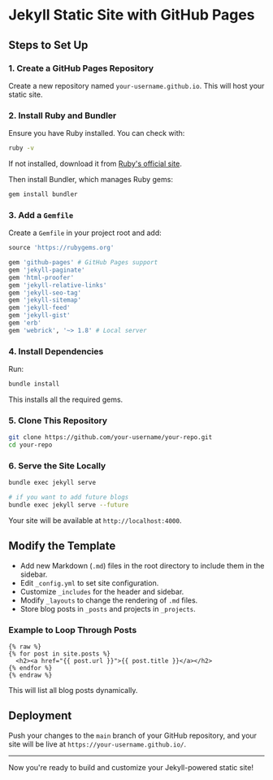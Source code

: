 # Jekyll Static Site with GitHub Pages

## Steps to Set Up

### 1. Create a GitHub Pages Repository

Create a new repository named `your-username.github.io`. This will host your static site.

### 2. Install Ruby and Bundler

Ensure you have Ruby installed. You can check with:

```sh
ruby -v
```

If not installed, download it from [Ruby's official site](https://www.ruby-lang.org/en/downloads/).

Then install Bundler, which manages Ruby gems:

```sh
gem install bundler
```

### 3. Add a `Gemfile`

Create a `Gemfile` in your project root and add:

```ruby
source 'https://rubygems.org'

gem 'github-pages' # GitHub Pages support
gem 'jekyll-paginate'
gem 'html-proofer'
gem 'jekyll-relative-links'
gem 'jekyll-seo-tag'
gem 'jekyll-sitemap'
gem 'jekyll-feed'
gem 'jekyll-gist'
gem 'erb'
gem 'webrick', '~> 1.8' # Local server
```

### 4. Install Dependencies

Run:

```sh
bundle install
```

This installs all the required gems.

### 5. Clone This Repository

```sh
git clone https://github.com/your-username/your-repo.git
cd your-repo
```

### 6. Serve the Site Locally

```sh
bundle exec jekyll serve

# if you want to add future blogs
bundle exec jekyll serve --future
```

Your site will be available at `http://localhost:4000`.

## Modify the Template

- Add new Markdown (`.md`) files in the root directory to include them in the sidebar.
- Edit `_config.yml` to set site configuration.
- Customize `_includes` for the header and sidebar.
- Modify `_layouts` to change the rendering of `.md` files.
- Store blog posts in `_posts` and projects in `_projects`.

### Example to Loop Through Posts

```liquid
{% raw %}
{% for post in site.posts %}
  <h2><a href="{{ post.url }}">{{ post.title }}</a></h2>
{% endfor %}
{% endraw %}
```

This will list all blog posts dynamically.

## Deployment

Push your changes to the `main` branch of your GitHub repository, and your site will be live at `https://your-username.github.io/`.

---

Now you're ready to build and customize your Jekyll-powered static site!
